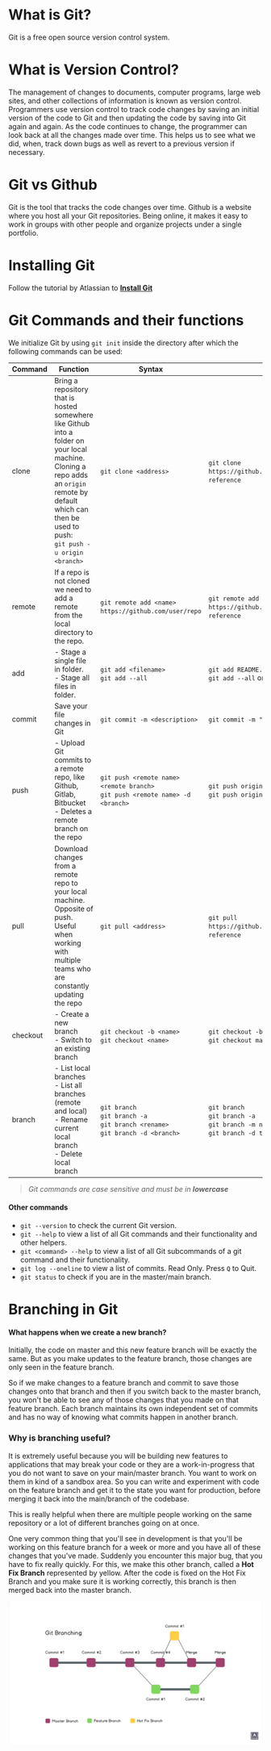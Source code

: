 # What is Git?

Git is a free open source version control system.

# What is Version Control?

The management of changes to documents, computer programs, large web sites, and other collections of information is known as version control. Programmers use version control to track code changes by saving an initial version of the code to Git and then updating the code by saving into Git again and again. As the code continues to change, the programmer can look back at all the changes made over time. This helps us to see what we did, when, track down bugs as well as revert to a previous version if necessary.

# Git vs Github
Git is the tool that tracks the code changes over time. Github is a website where you host all your Git repositories. Being online, it makes it easy to work in groups with other people and organize projects under a single portfolio.

# Installing Git
Follow the tutorial by Atlassian to **[Install Git](https://www.atlassian.com/git/tutorials/install-git)**

# Git Commands and their functions
We initialize Git by using `git init` inside the directory after which the following commands can be used:

| Command | Function | Syntax | Example |
| ------- | -------- | ------ | ------- |
| clone | Bring a repository that is hosted somewhere like Github into a folder on your local machine.<br>Cloning a repo adds an `origin` remote by default which can then be used to push:<br>`git push -u origin <branch>` | `git clone <address>` | `git clone https://github.com/jayantasamaddar/quick-reference`
| remote | If a repo is not cloned we need to add a remote from the local directory to the repo. | `git remote add <name> https://github.com/user/repo` | `git remote add origin https://github.com/jayantasamaddar/quick-reference`
| add | - Stage a single file in folder.<br>- Stage all files in folder. | `git add <filename>`<br>`git add --all` | `git add README.md`<br>`git add --all` or `git add .` |
| commit | Save your file changes in Git | `git commit -m <description>` | `git commit -m "first commit"` |
| push | - Upload Git commits to a remote repo, like Github, Gitlab, Bitbucket<br>- Deletes a remote branch on the repo | `git push <remote name> <remote branch>`<br>`git push <remote name> -d <branch>` | `git push origin main`<br>`git push origin -d test` |
| pull | Download changes from a remote repo to your local machine. Opposite of push. Useful when working with multiple teams who are constantly updating the repo | `git pull <address>` | `git pull https://github.com/jayantasamaddar/quick-reference` |
| checkout | - Create a new branch<br>- Switch to an existing branch | `git checkout -b <name>`<br>`git checkout <name>` | `git checkout -b feature-new`<br>`git checkout main` |
| branch | - List local branches<br>- List all branches (remote and local)<br>- Rename current local branch<br>- Delete local branch | `git branch`<br>`git branch -a`<br>`git branch <rename>`<br>`git branch -d <branch>` | `git branch`<br>`git branch -a`<br>`git branch -m new-name`<br>`git branch -d test` |

> *Git commands are case sensitive and must be in **lowercase***

#### Other commands 
- `git --version` to check the current Git version.
- `git --help` to view a list of all Git commands and their functionality and other helpers.
- `git <command> --help` to view a list of all Git subcommands of a git command and their functionality.
- `git log --oneline` to view a list of commits. Read Only. Press `Q` to Quit.
- `git status` to check if you are in the master/main branch.

# Branching in Git

#### What happens when we create a new branch?
Initially, the code on master and this new feature branch will be exactly the same. But as you make updates to the feature branch, those changes are only seen in the feature branch.

So if we make changes to a feature branch and commit to save those changes onto that branch and then if you switch back to the master branch, you won't be able to see any of those changes that you made on that feature branch. Each branch maintains its own independent set of commits and has no way of knowing what commits happen in another branch.

### Why is branching useful?
It is extremely useful because you will be building new features to applications that may break your code or they are a work-in-progress that you do not want to save on your main/master branch. You want to work on them in kind of a sandbox area. So you can write and experiment with code on the feature branch and get it to the state you want for production, before merging it back into the main/branch of the codebase.

This is really helpful when there are multiple people working on the same repository or a lot of different branches going on at once. 

One very common thing that you'll see in development is that you'll be working on this feature branch for a week or more and you have all of these changes that you've made. Suddenly you encounter this major bug, that you have to fix really quickly. For this, we make this other branch, called a **Hot Fix Branch** represented by yellow. After the code is fixed on the Hot Fix Branch and you make sure it is working correctly, this branch is then merged back into the master branch.

![Git Branching](images/git-branching.png)


